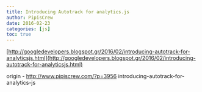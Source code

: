 ```yaml
---
title: Introducing Autotrack for analytics.js
author: PipisCrew
date: 2016-02-23
categories: [js]
toc: true
---
```


[http://googledevelopers.blogspot.gr/2016/02/introducing-autotrack-for-analyticsjs.html](http://googledevelopers.blogspot.gr/2016/02/introducing-autotrack-for-analyticsjs.html)

origin - http://www.pipiscrew.com/?p=3956 introducing-autotrack-for-analytics-js